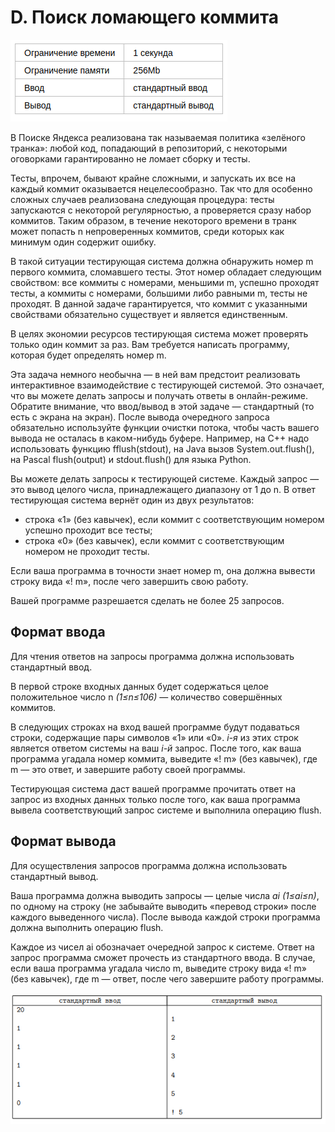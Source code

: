 
# D. Поиск ломающего коммита

![img_1.png](img_1.png)

В Поиске Яндекса реализована так называемая политика «зелёного транка»: любой код, 
попадающий в репозиторий, с некоторыми оговорками гарантированно не ломает сборку и тесты.

Тесты, впрочем, бывают крайне сложными, и запускать их все на каждый коммит оказывается
нецелесообразно. Так что для особенно сложных случаев реализована следующая процедура:
тесты запускаются с некоторой регулярностью, а проверяется сразу набор коммитов. Таким
образом, в течение некоторого времени в транк может попасть n непроверенных коммитов, 
среди которых как минимум один содержит ошибку.

В такой ситуации тестирующая система должна обнаружить номер m первого коммита, сломавшего тесты.
Этот номер обладает следующим свойством: все коммиты с номерами, меньшими m, успешно проходят
тесты, а коммиты с номерами, большими либо равными m, тесты не проходят. В данной задаче
гарантируется, что коммит с указанными свойствами обязательно существует и является единственным.

В целях экономии ресурсов тестирующая система может проверять только один коммит за раз.
Вам требуется написать программу, которая будет определять номер m.

Эта задача немного необычна — в ней вам предстоит реализовать интерактивное взаимодействие
с тестирующей системой. Это означает, что вы можете делать запросы и получать ответы в
онлайн-режиме. Обратите внимание, что ввод/вывод в этой задаче — стандартный (то есть с
экрана на экран). После вывода очередного запроса обязательно используйте функции очистки 
потока, чтобы часть вашего вывода не осталась в каком-нибудь буфере. Например, на С++ надо
использовать функцию fflush(stdout), на Java вызов System.out.flush(), на Pascal flush(output)
и stdout.flush() для языка Python.

Вы можете делать запросы к тестирующей системе. Каждый запрос — это вывод целого числа, 
принадлежащего диапазону от 1 до n. В ответ тестирующая система вернёт один из двух результатов:

* строка «1» (без кавычек), если коммит с соответствующим номером успешно проходит все тесты;
* строка «0» (без кавычек), если коммит с соответствующим номером не проходит тесты.

Если ваша программа в точности знает номер m, она должна вывести строку вида «! m», после чего 
завершить свою работу.

Вашей программе разрешается сделать не более 25 запросов.

## Формат ввода

Для чтения ответов на запросы программа должна использовать стандартный ввод.

В первой строке входных данных будет содержаться целое положительное число n *(1≤n≤106)* — 
количество совершённых коммитов.

В следующих строках на вход вашей программе будут подаваться строки, содержащие пары 
символов «1» или «0». *i-я* из этих строк является ответом системы на ваш *i-й* запрос.
После того, как ваша программа угадала номер коммита, выведите «! m» (без кавычек),
где m — это ответ, и завершите работу своей программы.

Тестирующая система даст вашей программе прочитать ответ на запрос из входных данных только 
после того, как ваша программа вывела соответствующий запрос системе и выполнила операцию flush.

## Формат вывода

Для осуществления запросов программа должна использовать стандартный вывод.

Ваша программа должна выводить запросы — целые числа *ai (1≤ai≤n)*, по одному на строку
(не забывайте выводить «перевод строки» после каждого выведенного числа). После вывода
каждой строки программа должна выполнить операцию flush.

Каждое из чисел ai обозначает очередной запрос к системе. Ответ на запрос программа сможет
прочесть из стандартного ввода. В случае, если ваша программа угадала число m, выведите
строку вида «! m» (без кавычек), где m — ответ, после чего завершите работу программы.

![img.png](img.png)